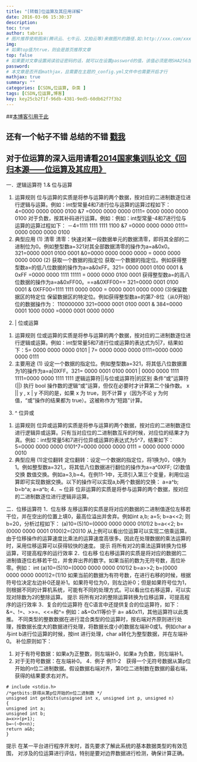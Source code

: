 ```yaml
---
title: "[转载]位运算及其应用详解"
date: 2016-03-06 15:30:37
description:
toc: true
author: tabris
# 图片推荐使用图床(腾讯云、七牛云、又拍云等)来做图片的路径.如:http://xxx.com/xxx.jpg
img:
# 如果top值为true，则会是首页推荐文章
top: false
# 如果要对文章设置阅读验证密码的话，就可以在设置password的值，该值必须是用SHA256加密后的密码，防止被他人识破
password:
# 本文章是否开启mathjax，且需要在主题的_config.yml文件中也需要开启才行
mathjax: true
summary: ""
categories: [CSDN,位运算, 杂类 ]
tags: [CSDN,位运算,博客]
key: key25cb2f1f-96db-4381-9ed5-60db62f7f3b2
---
```


##[本博客引用于此](http://blog.chinaunix.net/uid-21411227-id-1826986.html)

## 还有一个帖子不错 总结的不错  [戳我](http://www.xuebuyuan.com/1960396.html)

## 对于位运算的深入运用请看[2014国家集训队论文《回归本源——位运算及其应用》](http://download.csdn.net/album/detail/657)

一．逻辑运算符
1.& 位与运算
 1) 运算规则
位与运算的实质是将参与运算的两个数据，按对应的二进制数逐位进行逻辑与运算。例如：int型常量4和7进行位与运算的运算过程如下：
4=0000 0000 0000 0100 &7 =0000 0000 0000 0111= 0000 0000 0000 0100
对于负数，按其补码进行运算。例如：例如：int型常量-4和7进行位与运算的运算过程如下： －4=1111 1111 1111 1100 &7 =0000 0000 0000 0111= 0000 0000 0000 0100
2) 典型应用
(1) 清零
清零：快速对某一段数据单元的数据清零，即将其全部的二进制位为0。例如整型数a=321对其全部数据清零的操作为a=a&0x0。 321=0000 0001 0100 0001 &0=0000 0000 0000 0000
= 0000 0000 0000 0000
(2) 获取一个数据的指定位
获取一个数据的指定位。例如获得整型数a=的低八位数据的操作为a=a&0xFF。321=
0000 0001 0100 0001 & 0xFF =0000 0000 1111 11111
= 0000 0000 0100 0001
获得整型数a=的高八位数据的操作为a=a&0xFF00。==a&0XFF00==
321=0000 0001 0100 0001 & 0XFF00=1111 1111 0000 0000
= 0000 0001 0000 0000
(3)保留数据区的特定位
保留数据区的特定位。例如获得整型数a=的第7-8位（从0开始）位的数据操作为： 110000000
321=0000 0001 0100 0001 & 384=0000 0001 1000 0000
=0000 0001 0000 0000
2. | 位或运算
1) 运算规则
位或运算的实质是将参与运算的两个数据，按对应的二进制数逐位进行逻辑或运算。例如：int型常量5和7进行位或运算的表达式为5|7，结果如下：5= 0000 0000 0000 0101
| 7= 0000 0000 0000 0111=0000 0000 0000 0111
2) 主要用途
(1) 设定一个数据的指定位。例如整型数a=321，将其低八位数据置为1的操作为a=a|0XFF。321= 0000 0001 0100 0001 | 0000 0000 1111 1111=0000 0000 1111 1111
逻辑运算符||与位或运算符|的区别
条件“或”运算符 (||) 执行 bool 操作数的逻辑“或”运算，但仅在必要时才计算第二个操作数。 x || y , x | y 不同的是，如果 x 为 true，则不计算 y（因为不论 y 为何值，“或”操作的结果都为 true）。这被称作为“短路”计算。
3. ^ 位异或
 1) 运算规则
位异或运算的实质是将参与运算的两个数据，按对应的二进制数逐位进行逻辑异或运算。只有当对应位的二进制数互斥的时候，对应位的结果才为真。例如：int型常量5和7进行位异或运算的表达式为5^7，结果如下：5=0000 0000 0000 0101^7=0000 0000 0000 0111
= 0000 0000 0000 0010
2) 典型应用
 (1)定位翻转
定位翻转：设定一个数据的指定位，将1换为0，0换为1。例如整型数a=321,，将其低八位数据进行翻位的操作为a=a^0XFF;
(2)数值交换
数值交换。例如a=3,b=4。在例11-1中，无须引入第三个变量，利用位运算即可实现数据交换。以下的操作可以实现a,b两个数据的交换：
a=a^b;
b=b^a;
a=a^b;
4．~ 位非
位非运算的实质是将参与运算的两个数据，按对应的二进制数逐位进行逻辑非运算。

二．位移运算符
1．位左移
左移运算的实质是将对应的数据的二进制值逐位左移若干位，并在空出的位置上填0，最高位溢出并舍弃。例如int a,b;
a=5;
b=a<<2;
则b=20，分析过程如下：
(a)10=(5)10=(0000 0000 0000 0101)2
b=a<<2;
b=(0000 0000 0001 0100)2=(20)10
从上例可以看出位运算可以实现二倍乘运算。由于位移操作的运算速度比乘法的运算速度高很多。因此在处理数据的乘法运算的时，采用位移运算可以获得较快的速度。
提示 将所有对2的乘法运算转换为位移运算，可提高程序的运行效率
2．位右移
位右移运算的实质是将对应的数据的二进制值逐位右移若干位，并舍弃出界的数字。如果当前的数为无符号数，高位补零。例如：
int (a)10=(5)10=(0000 0000 0000 0101)2
b=a>>2;
b=(0000 0000 0000 0001)2=(1)10
如果当前的数据为有符号数，在进行右移的时候，根据符号位决定左边补0还是补1。如果符号位为0，则左边补0；但是如果符号位为1，则根据不同的计算机系统，可能有不同的处理方式。可以看出位右移运算，可以实现对除数为2的整除运算。
提示 将所有对2的整除运算转换为位移运算，可提高程序的运行效率
3．复合的位运算符
在C语言中还提供复合的位运算符，如下：
&=、!=、>>=、<<=和^=
例如：a&=0x11等价于 a= a&0x11，其他运算符以此类推。
不同类型的整数数据在进行混合类型的位运算时，按右端对齐原则进行处理，按数据长度大的数据进行处理，将数据长度小的数据左端补0或1。例如char a与int b进行位运算的时候，按int 进行处理，char a转化为整型数据，并在左端补0。
补位原则如下：
1) 对于有符号数据：如果a为正整数，则左端补0，如果a 为负数，则左端补1。
2) 对于无符号数据：在左端补0。
4．例子
例11-2　获得一个无符号数据从第p位开始的n位二进制数据。假设数据右端对齐，第0位二进制数在数据的最右端，获得的结果要求右对齐。
```
# include <stdio.h>
/*getbits:获得从第p位开始的n位二进制数 */
unsigned int getbits(unsigned int x, unsigned int p, unsigned n)
{
unsigned int a;
unsigned int b;
a=x>>(p+1);
b=~(~0<<n);
return a&b;
}
```
提示 在某一平台进行程序开发时，首先要求了解此系统的基本数据类型的有效范围， 对涉及的位运算进行评估，特别是要对边界数据进行检测，确保计算正确。
